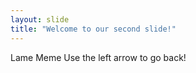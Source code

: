 ```yaml
---
layout: slide
title: "Welcome to our second slide!"
---
```

Lame Meme
Use the left arrow to go back!
